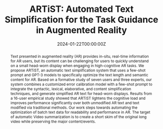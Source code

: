 ---
abstract: Text presented in augmented reality (AR) provides in-situ, real-time information for AR users, but its content can be challenging for users to quickly understand on a small head-worn display when engaging in high-cognitive AR tasks. We propose ARTiST, an automatic text simplification system that uses a few-shot prompt and GPT-3 models to specifically optimize the text length and semantic content for AR. Based on a formative study of seven users and three experts, our system combines a customized error calibration model with a few-shot prompt to integrate the syntactic, lexical, elaborative, and content simplification techniques, and generate simplified AR text for head-worn displays. Results from a 16-user empirical study showed that ARTiST lightens the cognitive load and improves performance significantly over both unmodified AR text and text modified via traditional methods. Our work steps towards automating the optimization of batch text data for readability and performance in AR. The target of automatic Video summarization is to create a short skim of the original long video while preserving the major content/events.
authors:
- admin
- Jing Qian
- Sonia Castelo Quispe
- Shaoyu Chen
- João Rulff
- Claudio T. Silva
date: "2024-01-22T00:00:00Z"
doi: ""
featured: false
image:
  focal_point: ""
  preview_only: false
links:
- name: CHI 2024
  url: 'https://chi2024.acm.org'
projects:
- darpa-ptg
publication: "To Appear on *The ACM CHI conference on Human Factors in Computing Systems 2024*"
publication_short: "CHI 2024"
publication_types:
- "1"
publishDate: "2024-01-01T00:00:00Z"
summary: We propose ARTiST, an automatic text simplification system that uses a few-shot prompt and GPT-3 models to specifically optimize the text length and semantic content for AR.
tags:
- AR 
title: "ARTiST: Automated Text Simplification for the Task Guidance in Augmented Reality"
# url_code: https://github.com/jnzs1836/intent-vizor
# url_pdf: https://arxiv.org/pdf/2109.14834.pdf
---